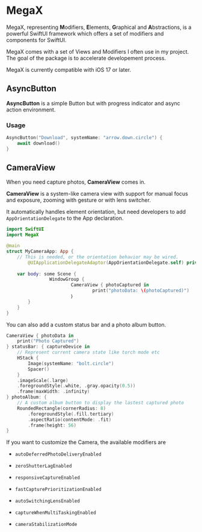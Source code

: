 # MegaX

MegaX, representing **M**odifiers, **E**lements, **G**raphical and **A**bstractions, is a powerful SwiftUI framework which offers a set of modifiers and components for SwiftUI.

MegaX comes with a set of Views and Modifiers I often use in my project. The goal of the package is to accelerate developement process.

MegaX is currently compatible with iOS 17 or later.

## AsyncButton

**AsyncButton** is a simple Button but with progress indicator and async action environment.

### Usage

```swift
AsyncButton("Download", systemName: "arrow.down.circle") {
    await download()
}
```

## CameraView

When you need capture photos, **CameraView** comes in.

**CameraView** is a system-like camera view with support for manual focus and exposure, zooming with gesture or with lens switcher.

It automatically handles element orientation, but need developers to add `AppOrientationDelegate` to the App declaration.

```swift
import SwiftUI
import MegaX

@main
struct MyCameraApp: App {
  	// This is needed, or the orientation behavior may be wired.
		@UIApplicationDelegateAdaptor(AppOrientationDelegate.self) private var delegate
  
    var body: some Scene {
				WindowGroup {
						CameraView { photoCaptured in
								print("photoData: \(photoCaptured)")
						｝
        }
    }
}
```

You can also add a custom status bar and a photo album button.

```swift
CameraView { photoData in
    print("Photo Captured")
} statusBar: { captureDevice in
    // Represent current camera state like torch mode etc
    HStack {
        Image(systemName: "bolt.circle")
        Spacer()
    }
    .imageScale(.large)
    .foregroundStyle(.white, .gray.opacity(0.5))
    .frame(maxWidth: .infinity)
} photoAlbum: {
    // A custom album button to display the lastest captured photo
    RoundedRectangle(cornerRadius: 8)
        .foregroundStyle(.fill.tertiary)
        .aspectRatio(contentMode: .fit)
        .frame(height: 56)
}
```

If you want to customize the Camera, the available modifiers are

- `autoDeferredPhotoDeliveryEnabled`

- `zeroShutterLagEnabled`

- `responsiveCaptureEnabled`
- `fastCapturePrioritizationEnabled`

- `autoSwitchingLensEnabled`
- `captureWhenMultiTaskingEnabled`
- `cameraStabilizationMode`